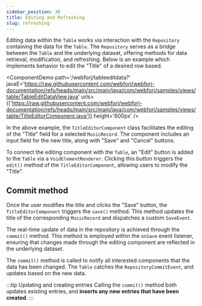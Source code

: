 ```yaml
---
sidebar_position: 30
title: Editing and Refreshing
slug: refreshing
---
```


Editing data within the `Table` works via interaction with the `Repository` containing the data for the `Table`. The `Repository` serves as a bridge between the `Table` and the underlying dataset, offering methods for data retrieval, modification, and refreshing. Below is an example which implements behavior to edit the "Title" of a desired row based.

<ComponentDemo 
path='/webforj/tableeditdata?' 
javaE='https://raw.githubusercontent.com/webforj/webforj-documentation/refs/heads/main/src/main/java/com/webforj/samples/views/table/TableEditDataView.java'
urls={['https://raw.githubusercontent.com/webforj/webforj-documentation/refs/heads/main/src/main/java/com/webforj/samples/views/table/TitleEditorComponent.java']}
height='600px'
/>

In the above example, the `TitleEditorComponent` class facilitates the editing of the "Title" field for a selected `MusicRecord`. The component includes an input field for the new title, along with "Save" and "Cancel" buttons.

To connect the editing component with the `Table`, an "Edit" button is added to the `Table` via a `VoidElementRenderer`. Clicking this button triggers the `edit()` method of the `TitleEditorComponent`, allowing users to modify the "Title".

## Commit method

Once the user modifies the title and clicks the "Save" button, the `TitleEditorComponent` triggers the `save()` method. This method updates the title of the corresponding `MusicRecord` and dispatches a custom `SaveEvent`.

The real-time update of data in the repository is achieved through the `commit()` method. This method is employed within the `onSave` event listener, ensuring that changes made through the editing component are reflected in the underlying dataset.

The `commit()` method is called to notify all interested components that the data has been changed. The `Table` catches the `RepositoryCommitEvent`, and updates based on the new data. 

:::tip Updating and creating entries
Calling the `commit()` method both updates existing entries, and **inserts any new entries that have been created**.
:::